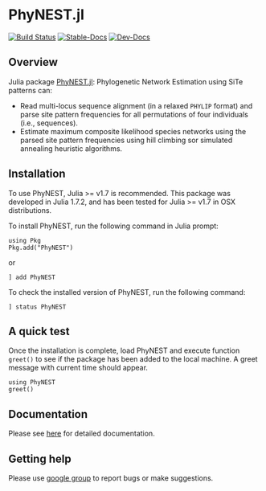 # PhyNEST.jl

[![Build Status](https://github.com/sungsik-kong/PhyNE.jl/actions/workflows/ci.yml/badge.svg)](https://github.com/sungsik-kong/PhyNEST.jl/actions/workflows/CI.yml?query=branch%3Amain)
[![Stable-Docs](https://img.shields.io/badge/docs-stable-blue.svg)](https://sungsik-kong.github.io/PhyNEST.jl/stable)
[![Dev-Docs](https://img.shields.io/badge/docs-dev-blue.svg)](https://sungsik-kong.github.io/PhyNEST.jl/dev)

## Overview

Julia package [PhyNEST.jl](https://github.com/sungsik-kong/PhyNEST.jl): Phylogenetic Network Estimation using SiTe patterns can:

- Read multi-locus sequence alignment (in a relaxed `PHYLIP` format) and parse site pattern frequencies for all permutations of four individuals (i.e., sequences).
- Estimate maximum composite likelihood species networks using the parsed site pattern frequencies using hill climbing sor simulated annealing heuristic algorithms.

## Installation
To use PhyNEST, Julia >= v1.7 is recommended. This package was developed in Julia 1.7.2, and has been tested for Julia >= v1.7 in OSX distributions.

To install PhyNEST, run the following command in Julia prompt:
```@julia
using Pkg
Pkg.add("PhyNEST")
```
or
```@julia
] add PhyNEST
```
To check the installed version of PhyNEST, run the following command:
```@julia
] status PhyNEST
```

## A quick test
Once the installation is complete, load PhyNEST and execute function `greet()` to see if the package has been added to the local machine. A greet message with current time should appear.
```@julia
using PhyNEST
greet()
```

## Documentation
Please see [here](https://sungsik-kong.github.io/PhyNEST.jl/) for detailed documentation.

## Getting help
Please use [google group](https://groups.google.com/g/phynest-users) to report bugs or make suggestions.


